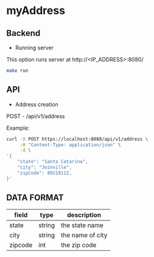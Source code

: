 # myAddress

## Backend

- Running server

This option runs server at http://<IP_ADDRESS>:8080/

```bash
make run
```

## API

- Address creation

POST - /api/v1/address

Example:

```bash
curl -X POST https://localhost:8080/api/v1/address \
     -H "Content-Type: application/json" \
     -d \
'{
    "state": "Santa Catarina",
    "city": "Joinville",
    "zipCode": 89218112,
}'
```

## DATA FORMAT

field | type | description
--- | --- | ---
state | string | the state name
city | string | the name of city
zipcode | int | the zip code

